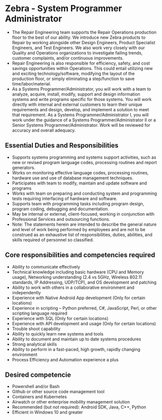 # Zebra - System Programmer Administrator

- The Repair Engineering team supports the Repair Operations production floor to the best of our ability. We introduce new Zebra products to Repair by working alongside other Design Engineers, Product Specialist Engineers, and Test Engineers. We also work very closely with our Quality and Operations organizations to investigate failing trends, customer complaints, and/or continuous improvements.
- Repair Engineering is also responsible for efficiency, safety, and cost savings opportunities within Operations. This could entail utilizing new and exciting technology/software, modifying the layout of the production floor, or simply eliminating a step/function to save time/labor/material.
- As a Systems Programmer/Administrator, you will work with a team to analyze, acquire, install, modify, support and design information systems and write programs specific for those systems. You will work directly with internal and external customers to learn their unique requirements and design, develop, and implement a solution to meet that requirement. As a Systems Programmer/Administrator I, you will work under the guidance of a Systems Programmer/Administrator II or a Senior Systems Programmer/Administrator. Work will be reviewed for accuracy and overall adequacy.

## Essential Duties and Responsibilities

- Supports systems programming and systems support activities, such as new or revised program language codes, processing routines and report generators.
- Works on monitoring effective language codes, processing routines, hardware use and use of database management techniques.
- Participates with team to modify, maintain and update software and programs
- Works with team on preparing and conducting system and programming tests requiring interfacing of hardware and software.
- Supports team with programming tasks including program design, program coding, debugging and documentation.
- May be internal or external, client-focused, working in conjunction with Professional Services and outsourcing functions.
- Note: The statements herein are intended to describe the general nature and level of work being performed by employees and are not to be construed as an exhaustive list of responsibilities, duties, abilities, and skills required of personnel so classified.

## Core responsibilities and competencies required

- Ability to communicate effectively
- Technical knowledge including basic hardware (CPU and Memory usage), Networking understanding (2.4 vs 5GHz, Wireless 802.11 standards, IP Addressing, UDP/TCP), and OS development and patching
- Ability to work with others in a collaborative environment and independently
- Experience with Native Android App development (Only for certain locations)
- Experience in scripting – Python preferred, C#, JavaScript, Perl, or other scripting language required
- Experience with SQL (Only for certain locations)
- Experience with API development and usage (Only for certain locations)
- Trouble shoot capability
- Ability to quickly learn new systems and tools
- Ability to document and maintain up to date systems procedures
- Strong analytical skills
- Ability to perform in a fast-paced, high growth, rapidly changing environment
- Process Efficiency and Automation experience a plus

## Desired competencie

- Powershell and/or Bash
- Github or other source code management tool
- Containers and Kubernetes
- Airwatch or other enterprise mobility management solution
- Recommended (but not required): Android SDK, Java, C++, Python
- Efficient in Windows 10 and greater